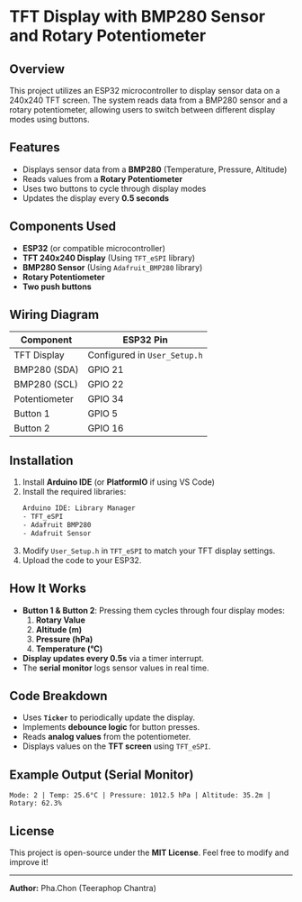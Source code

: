 # TFT Display with BMP280 Sensor and Rotary Potentiometer

## Overview
This project utilizes an ESP32 microcontroller to display sensor data on a 240x240 TFT screen. The system reads data from a BMP280 sensor and a rotary potentiometer, allowing users to switch between different display modes using buttons.

## Features
- Displays sensor data from a **BMP280** (Temperature, Pressure, Altitude)
- Reads values from a **Rotary Potentiometer**
- Uses two buttons to cycle through display modes
- Updates the display every **0.5 seconds**

## Components Used
- **ESP32** (or compatible microcontroller)
- **TFT 240x240 Display** (Using `TFT_eSPI` library)
- **BMP280 Sensor** (Using `Adafruit_BMP280` library)
- **Rotary Potentiometer**
- **Two push buttons**

## Wiring Diagram
| Component     | ESP32 Pin                    |
|---------------|------------------------------|
| TFT Display   | Configured in `User_Setup.h` |
| BMP280 (SDA)  | GPIO 21                      |
| BMP280 (SCL)  | GPIO 22                      |
| Potentiometer | GPIO 34                      |
| Button 1      | GPIO 5                       |
| Button 2      | GPIO 16                      |

## Installation
1. Install **Arduino IDE** (or **PlatformIO** if using VS Code)
2. Install the required libraries:
   ```bash
   Arduino IDE: Library Manager
   - TFT_eSPI
   - Adafruit BMP280
   - Adafruit Sensor
   ```
3. Modify `User_Setup.h` in `TFT_eSPI` to match your TFT display settings.
4. Upload the code to your ESP32.

## How It Works
- **Button 1 & Button 2**: Pressing them cycles through four display modes:
  1. **Rotary Value**
  2. **Altitude (m)**
  3. **Pressure (hPa)**
  4. **Temperature (°C)**
- **Display updates every 0.5s** via a timer interrupt.
- The **serial monitor** logs sensor values in real time.

## Code Breakdown
- Uses **`Ticker`** to periodically update the display.
- Implements **debounce logic** for button presses.
- Reads **analog values** from the potentiometer.
- Displays values on the **TFT screen** using `TFT_eSPI`.

## Example Output (Serial Monitor)
```
Mode: 2 | Temp: 25.6°C | Pressure: 1012.5 hPa | Altitude: 35.2m | Rotary: 62.3%
```

## License
This project is open-source under the **MIT License**. Feel free to modify and improve it!

---
**Author:** Pha.Chon (Teeraphop Chantra)

